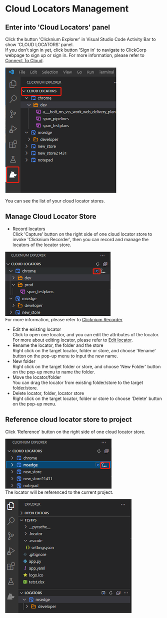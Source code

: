 # Cloud Locators Management
## Enter into 'Cloud Locators' panel
Click the button 'Clicknium Explorer' in Visual Studio Code Activity Bar to show 'CLOUD LOCATORS' panel.  
If you don't sign in yet, click button 'Sign in' to navigate to ClickCorp webpage to sign up or sign in.
For more information, please refer to [Connect To Cloud](/doc/developtools/vscode/connecttoclound.md).  

![Cloud locator 1](../../img/cloud_locator1.png)  

You can see the list of your cloud locator stores.

## Manage Cloud Locator Store
- Record locators  
Click 'Capture' button on the right side of one cloud locator store to invoke 'Clicknium Recorder', then you can record and manage the locators of the locator store.  

![Cloud locator 2](../../img/cloud_locator2.png)  
For more information, please refer to [Clicknium Recorder](/doc/developtools/recorder.md)  
- Edit the existing locator  
Click to open one locator, and you can edit the attributes of the locator.
For more about editing locator, please refer to [Edit locator](/doc/developtools/vscode/locatormanagement.md#edit-locator).
- Rename the locator, the folder and the store  
Right click on the target locator, folder or store, and choose 'Rename' button on the pop-up menu to input the new name.
- New folder  
Right click on the target folder or store, and choose 'New Folder' button on the pop-up menu to name the folder.
- Move the locator/folder  
You can drag the locator from existing folder/store to the target folder/store.
- Delete locator, folder, locator store  
Right click on the target locator, folder or store to choose 'Delete' button on the pop-up menu.

## Reference cloud locator store to project
Click 'Reference' button on the right side of one cloud locator store.  

![Cloud locator 3](../../img/cloud_locator3.png)  
The locator will be referenced to the current project. 

![Cloud locator 4](../../img/cloud_locator4.png)  
